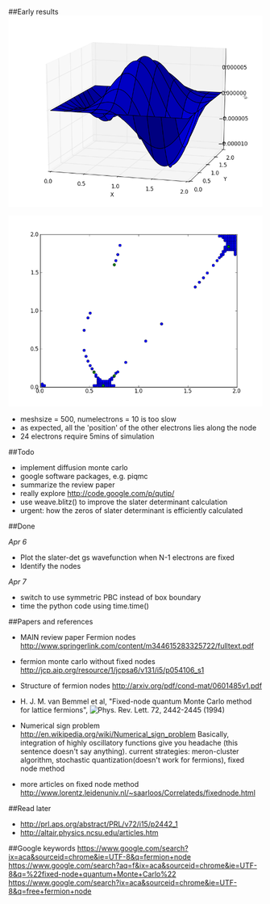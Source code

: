 ##Early results
![contour](https://github.com/rht/fermionnode/raw/master/plots/5electrons-100meshsize-2length.png)

![nodes](https://github.com/rht/fermionnode/raw/master/plots/nodes-5electrons-100meshsize-2length.png)

* meshsize = 500, numelectrons = 10 is too slow
* as expected, all the 'position' of the other electrons lies along the node
* 24 electrons require 5mins of simulation

##Todo
* implement diffusion monte carlo
* google software packages, e.g. piqmc
* summarize the review paper
* really explore http://code.google.com/p/qutip/
* use weave.blitz() to improve the slater determinant calculation
* urgent: how the zeros of slater determinant is efficiently calculated

##Done

*Apr 6*

*  Plot the slater-det gs wavefunction when N-1 electrons are fixed
* Identify the nodes

*Apr 7*

* switch to use symmetric PBC instead of box boundary
* time the python code using time.time()


##Papers and references
* MAIN review paper Fermion nodes http://www.springerlink.com/content/m344615283325722/fulltext.pdf
* fermion monte carlo without fixed nodes http://jcp.aip.org/resource/1/jcpsa6/v131/i5/p054106_s1
* Structure of fermion nodes http://arxiv.org/pdf/cond-mat/0601485v1.pdf
* H. J. M. van Bemmel et al, "Fixed-node quantum Monte Carlo method for lattice fermions", ![Phys. Rev. Lett. 72, 2442-2445 (1994)](http://prl.aps.org/abstract/PRL/v72/i15/p2442_1)

* Numerical sign problem http://en.wikipedia.org/wiki/Numerical_sign_problem
  Basically, integration of highly oscillatory functions give you headache (this sentence doesn't say anything).
  current strategies: meron-cluster algorithm, stochastic quantization(doesn't work for fermions), fixed node method
* more articles on fixed node method http://www.lorentz.leidenuniv.nl/~saarloos/Correlateds/fixednode.html


##Read later
* http://prl.aps.org/abstract/PRL/v72/i15/p2442_1
* http://altair.physics.ncsu.edu/articles.htm

##Google keywords 
https://www.google.com/search?ix=aca&sourceid=chrome&ie=UTF-8&q=fermion+node
https://www.google.com/search?aq=f&ix=aca&sourceid=chrome&ie=UTF-8&q=%22fixed-node+quantum+Monte+Carlo%22
https://www.google.com/search?ix=aca&sourceid=chrome&ie=UTF-8&q=free+fermion+node
